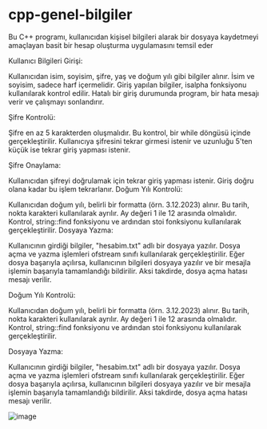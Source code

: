 # cpp-genel-bilgiler
Bu C++ programı, kullanıcıdan kişisel bilgileri alarak bir dosyaya kaydetmeyi amaçlayan basit bir hesap oluşturma uygulamasını temsil eder


Kullanıcı Bilgileri Girişi:

Kullanıcıdan isim, soyisim, şifre, yaş ve doğum yılı gibi bilgiler alınır.
İsim ve soyisim, sadece harf içermelidir. Giriş yapılan bilgiler, isalpha fonksiyonu kullanılarak kontrol edilir. Hatalı bir giriş durumunda program, bir hata mesajı verir ve çalışmayı sonlandırır.

Şifre Kontrolü:

Şifre en az 5 karakterden oluşmalıdır. Bu kontrol, bir while döngüsü içinde gerçekleştirilir. Kullanıcıya şifresini tekrar girmesi istenir ve uzunluğu 5'ten küçük ise tekrar giriş yapması istenir.


Şifre Onaylama:

Kullanıcıdan şifreyi doğrulamak için tekrar giriş yapması istenir. Giriş doğru olana kadar bu işlem tekrarlanır.
Doğum Yılı Kontrolü:

Kullanıcıdan doğum yılı, belirli bir formatta (örn. 3.12.2023) alınır. Bu tarih, nokta karakteri kullanılarak ayrılır.
Ay değeri 1 ile 12 arasında olmalıdır. Kontrol, string::find fonksiyonu ve ardından stoi fonksiyonu kullanılarak gerçekleştirilir.
Dosyaya Yazma:

Kullanıcının girdiği bilgiler, "hesabim.txt" adlı bir dosyaya yazılır. Dosya açma ve yazma işlemleri ofstream sınıfı kullanılarak gerçekleştirilir.
Eğer dosya başarıyla açılırsa, kullanıcının bilgileri dosyaya yazılır ve bir mesajla işlemin başarıyla tamamlandığı bildirilir. Aksi takdirde, dosya açma hatası mesajı verilir.

Doğum Yılı Kontrolü:

Kullanıcıdan doğum yılı, belirli bir formatta (örn. 3.12.2023) alınır. Bu tarih, nokta karakteri kullanılarak ayrılır.
Ay değeri 1 ile 12 arasında olmalıdır. Kontrol, string::find fonksiyonu ve ardından stoi fonksiyonu kullanılarak gerçekleştirilir.


Dosyaya Yazma:

Kullanıcının girdiği bilgiler, "hesabim.txt" adlı bir dosyaya yazılır. Dosya açma ve yazma işlemleri ofstream sınıfı kullanılarak gerçekleştirilir.
Eğer dosya başarıyla açılırsa, kullanıcının bilgileri dosyaya yazılır ve bir mesajla işlemin başarıyla tamamlandığı bildirilir. Aksi takdirde, dosya açma hatası mesajı verilir.


![image](https://github.com/Emirkksl/cpp-genel-bilgiler/assets/151434900/ee5cbe76-501e-46a7-b35e-658a7da6e9b7)
